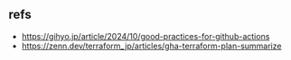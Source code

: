 


## refs
- https://gihyo.jp/article/2024/10/good-practices-for-github-actions
- https://zenn.dev/terraform_jp/articles/gha-terraform-plan-summarize